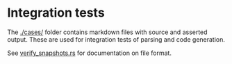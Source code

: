 # Integration tests

The [./cases/](./cases/) folder contains markdown files with source and asserted output. These are used for integration
tests of parsing and code generation.

See [verify_snapshots.rs](./verify_snapshots.rs) for documentation on file format.
